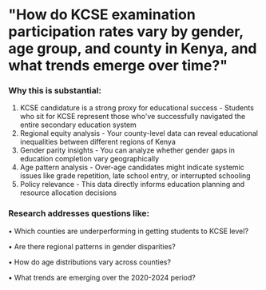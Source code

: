 # "How do KCSE examination participation rates vary by gender, age group, and county in Kenya, and what trends emerge over time?"

### Why this is substantial:
1.	KCSE candidature is a strong proxy for educational success - Students who sit for KCSE represent those who've successfully navigated the entire secondary education system
2.	Regional equity analysis - Your county-level data can reveal educational inequalities between different regions of Kenya
3.	Gender parity insights - You can analyze whether gender gaps in education completion vary geographically
4.	Age pattern analysis - Over-age candidates might indicate systemic issues like grade repetition, late school entry, or interrupted schooling
5.	Policy relevance - This data directly informs education planning and resource allocation decisions
   
### Research addresses questions like:

•	Which counties are underperforming in getting students to KCSE level?

•	Are there regional patterns in gender disparities?

•	How do age distributions vary across counties?

•	What trends are emerging over the 2020-2024 period?

